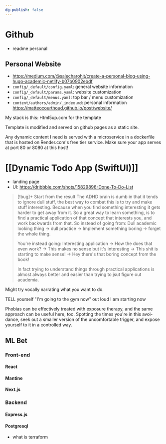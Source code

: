 ```yaml
---
dg-publish: false
---
```

# Github #
- readme personal


## Personal Website
- https://medium.com/@salecharohit/create-a-personal-blog-using-hugo-academic-netlify-b07b0902ebdf
- `config/_default/config.yaml`: general website information
-   `config/_default/params.yaml`: website customization
-   `config/_default/menus.yaml`: top bar / menu customization
-   `content/authors/admin/_index.md`: personal information
https://matteocourthoud.github.io/post/website/


My stack is this:
Html5up.com for the template

Template is modified and served on github pages as a static site.

Any dynamic content I need is served with a microservice in a dockerfile that is hosted on Render.com's free tier service. Make sure your app serves at port 80 or 8080 at this host!

# [[Dynamic Todo App (SwiftUI)]]
- landing page
- UI: https://dribbble.com/shots/15829896-Done-To-Do-List



> [!bug]+ Start from the result
>  The ADHD brain is dumb in that it tends to ignore dull stuff, the best way to combat this is to try and make stuff interesting. Because when you find something interesting it gets harder to get away from it. So a great way to learn something, is to find a practical application of that concept that interests you, and work backwards from that. So instead of going from: Dull academic looking thing -> dull practice -> Implement something boring -> forget the whole thing.
> 
> You're instead going: Interesting application -> How the  does that even work? -> This makes no sense but it's interesting -> This shit is starting to make sense! -> Hey there's that boring concept from the book!
> 
> In fact trying to understand things through practical applications is almost always better and easier than trying to jsut figure out academia. 

Might try vocally narrating what you want to do.

TELL yourself "I'm going to the gym now" out loud
I am starting now

Phobias can be effectively treated with exposure therapy, and the same approach can be useful here, too. Spotting the times you're in this avoi-dance, seek out a smaller version of the uncomfortable trigger, and expose yourself to it in a controlled way.
## ML Bet

### Front-end
#### React
#### Mantine
#### Next.js


### Backend
#### Express.js
#### Postgresql


- what is terraform